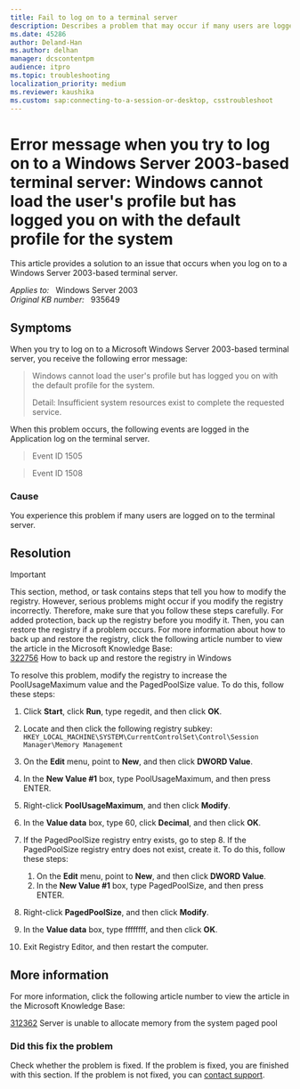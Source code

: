 ```yaml
---
title: Fail to log on to a terminal server
description: Describes a problem that may occur if many users are logged on to the terminal server. To resolve this problem, modify the registry to increase the PoolUsageMaximum value and the PagedPoolSize value.
ms.date: 45286
author: Deland-Han
ms.author: delhan
manager: dcscontentpm
audience: itpro
ms.topic: troubleshooting
localization_priority: medium
ms.reviewer: kaushika
ms.custom: sap:connecting-to-a-session-or-desktop, csstroubleshoot
---
```

# Error message when you try to log on to a Windows Server 2003-based terminal server: Windows cannot load the user's profile but has logged you on with the default profile for the system

This article provides a solution to an issue that occurs when you log on to a Windows Server 2003-based terminal server.

_Applies to:_ &nbsp; Windows Server 2003  
_Original KB number:_ &nbsp; 935649

## Symptoms

When you try to log on to a Microsoft Windows Server 2003-based terminal server, you receive the following error message:  
> Windows cannot load the user's profile but has logged you on with the default profile for the system.
>
> Detail: Insufficient system resources exist to complete the requested service.  

When this problem occurs, the following events are logged in the Application log on the terminal server.

> Event ID 1505

> Event ID 1508

### Cause

You experience this problem if many users are logged on to the terminal server.

## Resolution

> [!IMPORTANT]
> This section, method, or task contains steps that tell you how to modify the registry. However, serious problems might occur if you modify the registry incorrectly. Therefore, make sure that you follow these steps carefully. For added protection, back up the registry before you modify it. Then, you can restore the registry if a problem occurs. For more information about how to back up and restore the registry, click the following article number to view the article in the Microsoft Knowledge Base:  
[322756](https://support.microsoft.com/help/322756) How to back up and restore the registry in Windows  

To resolve this problem, modify the registry to increase the PoolUsageMaximum value and the PagedPoolSize value. To do this, follow these steps:

1. Click **Start**, click **Run**, type regedit, and then click **OK**.
2. Locate and then click the following registry subkey:  
`HKEY_LOCAL_MACHINE\SYSTEM\CurrentControlSet\Control\Session Manager\Memory Management`  

3. On the **Edit** menu, point to **New**, and then click **DWORD Value**.
4. In the **New Value #1** box, type PoolUsageMaximum, and then press ENTER.
5. Right-click **PoolUsageMaximum**, and then click **Modify**.
6. In the **Value data** box, type 60, click **Decimal**, and then click **OK**.
7. If the PagedPoolSize registry entry exists, go to step 8. If the PagedPoolSize registry entry does not exist, create it. To do this, follow these steps:
   1. On the **Edit** menu, point to **New**, and then click **DWORD Value**.
   2. In the **New Value #1** box, type PagedPoolSize, and then press ENTER.
8. Right-click **PagedPoolSize**, and then click **Modify**.
9. In the **Value data** box, type ffffffff, and then click **OK**.
10. Exit Registry Editor, and then restart the computer.

## More information

For more information, click the following article number to view the article in the Microsoft Knowledge Base:

[312362](https://support.microsoft.com/help/312362) Server is unable to allocate memory from the system paged pool  

### Did this fix the problem

Check whether the problem is fixed. If the problem is fixed, you are finished with this section. If the problem is not fixed, you can [contact support](https://support.microsoft.com/contactus/).  
